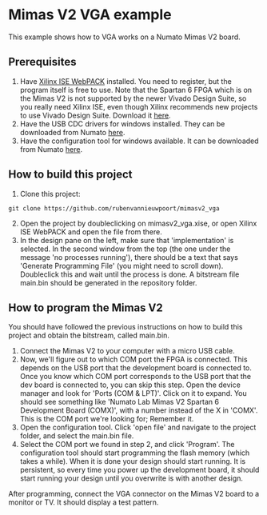 Mimas V2 VGA example
=======================

This example shows how to VGA works on a Numato Mimas V2 board.

Prerequisites
-------------

  1. Have [Xilinx ISE WebPACK](https://www.xilinx.com/products/design-tools/ise-design-suite/ise-webpack.html) installed. You need to register, but the program itself is free to use. Note that the Spartan 6 FPGA which is on the Mimas V2 is not supported by the newer Vivado Design Suite, so you really need Xilinx ISE, even though Xilinx recommends new projects to use Vivado Design Suite. Download it [here](https://www.xilinx.com/support/download/index.html/content/xilinx/en/downloadNav/vivado-design-tools/archive-ise.html).
  2. Have the USB CDC drivers for windows installed. They can be downloaded from Numato [here](https://numato.com/wp-content/uploads/2019/06/numatocdcdriver.zip).
  3. Have the configuration tool for windows available. It can be downloaded from Numato [here](https://productdata.numato.com/assets/downloads/fpga/mimasv2/mimasv2_configuration_tool_windows.exe).


How to build this project
-------------------------

  1. Clone this project:

    git clone https://github.com/rubenvannieuwpoort/mimasv2_vga

  2. Open the project by doubleclicking on mimasv2_vga.xise, or open Xilinx ISE WebPACK and open the file from there.
  3. In the design pane on the left, make sure that 'implementation' is selected. In the second window from the top (the one under the message 'no processes running'), there should be a text that says 'Generate Programming File' (you might need to scroll down). Doubleclick this and wait until the process is done. A bitstream file main.bin should be generated in the repository folder.

How to program the Mimas V2
---------------------------

You should have followed the previous instructions on how to build this project and obtain the bitstream, called main.bin.

  1. Connect the Mimas V2 to your computer with a micro USB cable.
  2. Now, we'll figure out to which COM port the FPGA is connected. This depends on the USB port that the development board is connected to. Once you know which COM port corresponds to the USB port that the dev board is connected to, you can skip this step.
Open the device manager and look for 'Ports (COM & LPT)'. Click on it to expand. You should see something like 'Numato Lab Mimas V2 Spartan 6 Development Board (COMX)', with a number instead of the X in 'COMX'. This is the COM port we're looking for; Remember it.
  3. Open the configuration tool. Click 'open file' and navigate to the project folder, and select the main.bin file.
  4. Select the COM port we found in step 2, and click 'Program'. The configuration tool should start programming the flash memory (which takes a while). When it is done your design should start running. It is persistent, so every time you power up the development board, it should start running your design until you overwrite is with another design.


After programming, connect the VGA connector on the Mimas V2 board to a monitor or TV. It should display a test pattern.
